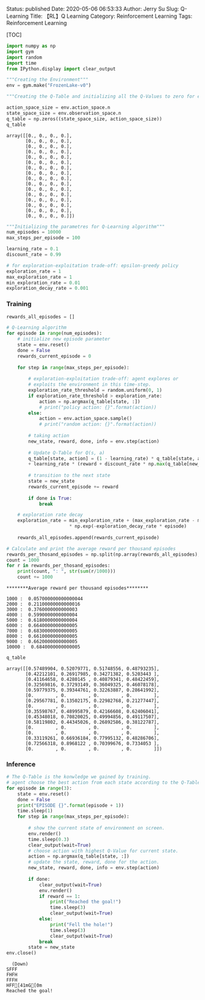 Status: published
Date: 2020-05-06 06:53:33
Author: Jerry Su
Slug: Q-Learning
Title: 【RL】Q Learning
Category: Reinforcement Learning 
Tags: Reinforcement Learning 

[TOC]

```python
import numpy as np
import gym
import random
import time
from IPython.display import clear_output
```

```python
"""Creating the Environment"""
env = gym.make("FrozenLake-v0")
```


```python
"""Creating the Q-Table and initializing all the Q-Values to zero for each state-action pair."""

action_space_size = env.action_space.n
state_space_size = env.observation_space.n
q_table = np.zeros((state_space_size, action_space_size))
q_table
```
    array([[0., 0., 0., 0.],
           [0., 0., 0., 0.],
           [0., 0., 0., 0.],
           [0., 0., 0., 0.],
           [0., 0., 0., 0.],
           [0., 0., 0., 0.],
           [0., 0., 0., 0.],
           [0., 0., 0., 0.],
           [0., 0., 0., 0.],
           [0., 0., 0., 0.],
           [0., 0., 0., 0.],
           [0., 0., 0., 0.],
           [0., 0., 0., 0.],
           [0., 0., 0., 0.],
           [0., 0., 0., 0.],
           [0., 0., 0., 0.]])

```python
"""Initializing the parametres for Q-Learning algorithm"""
num_episodes = 10000
max_steps_per_episode = 100

learning_rate = 0.1 
discount_rate = 0.99

# for exploration-exploitation trade-off: epsilon-greedy policy
exploration_rate = 1
max_exploration_rate = 1
min_exploration_rate = 0.01
exploration_decay_rate = 0.001
```

### Training


```python
rewards_all_episodes = []

# Q-Learning algorithm
for episode in range(num_episodes):
    # initialize new episode parameter
    state = env.reset()
    done = False
    rewards_current_episode = 0
    
    for step in range(max_steps_per_episode):
        
        # exploration-exploitation trade-off: agent explores or 
        # exploits the environment in this time-step.
        exploration_rate_threshold = random.uniform(0, 1)
        if exploration_rate_threshold > exploration_rate:
            action = np.argmax(q_table[state, :])
            # print("policy action: {}".format(action))
        else:
            action = env.action_space.sample()
            # print("random action: {}".format(action))
        
        # taking action
        new_state, reward, done, info = env.step(action)
        
        # Update Q-Table for Q(s, a)
        q_table[state, action] = (1 - learning_rate) * q_table[state, action] \
        + learning_rate * (reward + discount_rate * np.max(q_table[new_state, :]))
        
        # transition to the next state
        state = new_state
        rewards_current_episode += reward
        
        if done is True:
            break

    # exploration rate decay
    exploration_rate = min_exploration_rate + (max_exploration_rate - min_exploration_rate) \
                       * np.exp(-exploration_decay_rate * episode)
    
    rewards_all_episodes.append(rewards_current_episode)

# Calculate and print the average reward per thousand episodes
rewards_per_thosand_episodes = np.split(np.array(rewards_all_episodes),num_episodes/1000)
count = 1000
for r in rewards_per_thosand_episodes:
    print(count, ": ", str(sum(r/1000)))
    count += 1000
```

    ********Average reward per thousand episodes********
    
    1000 :  0.057000000000000044
    2000 :  0.21100000000000016
    3000 :  0.3760000000000003
    4000 :  0.5990000000000004
    5000 :  0.6180000000000004
    6000 :  0.6640000000000005
    7000 :  0.6830000000000005
    8000 :  0.6610000000000005
    9000 :  0.6620000000000005
    10000 :  0.6840000000000005

```python
q_table
```

    array([[0.57489904, 0.52079771, 0.51748556, 0.48793235],
           [0.42212101, 0.26917985, 0.34271382, 0.5203443 ],
           [0.41164658, 0.4280145 , 0.40879341, 0.48422459],
           [0.32569816, 0.37293149, 0.36049325, 0.46078178],
           [0.59779375, 0.39344761, 0.32263887, 0.28641992],
           [0.        , 0.        , 0.        , 0.        ],
           [0.29567781, 0.13502175, 0.22982768, 0.21277447],
           [0.        , 0.        , 0.        , 0.        ],
           [0.35598767, 0.48995879, 0.42166608, 0.62406041],
           [0.45348018, 0.70820025, 0.49994856, 0.49117507],
           [0.58119802, 0.44345026, 0.26892586, 0.38122787],
           [0.        , 0.        , 0.        , 0.        ],
           [0.        , 0.        , 0.        , 0.        ],
           [0.33119261, 0.66936184, 0.77995132, 0.48286706],
           [0.72566318, 0.8968122 , 0.70399676, 0.7334053 ],
           [0.        , 0.        , 0.        , 0.        ]])


### Inference


```python
# The Q-Table is the konwledge we gained by training.
# agent choose the best action from each state according to the Q-Table.
for episode in range(3):
    state = env.reset()
    done = False
    print("EPISODE {}".format(episode + 1))
    time.sleep(1)
    for step in range(max_steps_per_episode):
        
        # show the current state of environment on screen.
        env.render()
        time.sleep(0.3)
        clear_output(wait=True)
        # choose action with highest Q-Value for current state.
        action = np.argmax(q_table[state, :])
        # update the state, reward, done for the action.
        new_state, reward, done, info = env.step(action)
        
        if done:
            clear_output(wait=True)
            env.render()
            if reward == 1:
                print("Reached the goal!")
                time.sleep(3)
                clear_output(wait=True)
            else:
                print("Fell the hole!")
                time.sleep(3)
                clear_output(wait=True)
            break
        state = new_state
env.close()
```

      (Down)
    SFFF
    FHFH
    FFFH
    HFF[41mG[0m
    Reached the goal!